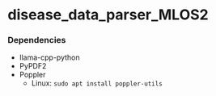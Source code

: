 # disease_data_parser_MLOS2


### Dependencies
- llama-cpp-python
- PyPDF2
- Poppler
    - Linux: `sudo apt install poppler-utils`